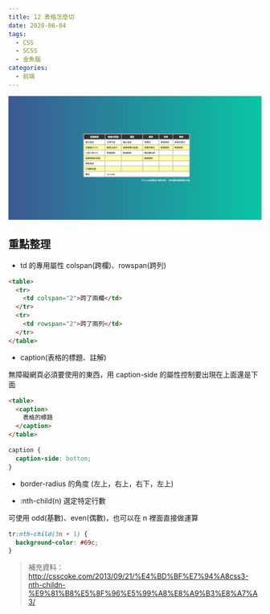 ```yaml
---
title: 12 表格怎麼切
date: 2020-06-04
tags:
  - CSS
  - SCSS
  - 金魚腦
categories:
  - 前端
---
```


![成品](../../.vuepress/public/images/12-completed.jpg)

## 重點整理

- td 的專用屬性 colspan(跨欄)、rowspan(跨列)

```html
<table>
  <tr>
    <td colspan="2">跨了兩欄</td>
  </tr>
  <tr>
    <td rowspan="2">跨了兩列</td>
  </tr>
</table>
```

- caption(表格的標題、註解)

無障礙網頁必須要使用的東西，用 caption-side 的屬性控制要出現在上面還是下面

```html
<table>
  <caption>
    表格的標題
  </caption>
</table>
```

```css
caption {
  caption-side: bottom;
}
```

- border-radius 的角度 (左上，右上，右下，左上)

- :nth-child(n) 選定特定行數

可使用 odd(基數)、even(偶數)，也可以在 n 裡面直接做運算

```css
tr:nth-child(3n + 1) {
  background-color: #69c;
}
```

> 補充資料：http://csscoke.com/2013/09/21/%E4%BD%BF%E7%94%A8css3-nth-childn-%E9%81%B8%E5%8F%96%E5%99%A8%E8%A9%B3%E8%A7%A3/
